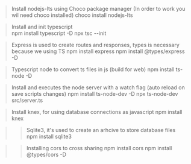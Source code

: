 >Install nodejs-lts using Choco package manager (In order to work you wil need choco installed)
choco install nodejs-lts

>Install and init typescript  
npm install typescript -D
npx tsc --init

>Express is used to create routes and responses, types is necessary because we using TS
npm install express
npm install @types/express -D

> Typescript node to convert ts files in js (build for web)
npm install ts-node -D

>Install and executes the node server with a watch flag (auto reload on save scripts changes)
npm install ts-node-dev -D
npx ts-node-dev src/server.ts

>Install knex, for using database connections as javascript
npm install knex

>> Sqlite3, it's used to create an arhcive to store database files
npm install sqlite3

>> Installing cors to cross sharing
npm install cors
npm install @types/cors -D
